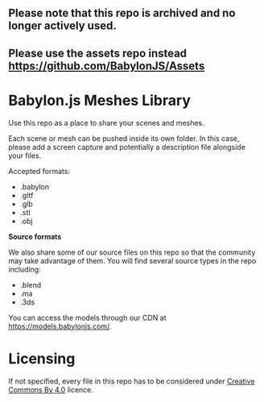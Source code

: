 ## Please note that this repo is archived and no longer actively used.
## Please use the assets repo instead https://github.com/BabylonJS/Assets

# Babylon.js Meshes Library 

Use this repo as a place to share your scenes and meshes.

Each scene or mesh can be pushed inside its own folder. In this case, please add a screen capture and potentially a description file alongside your files.

Accepted formats:
* .babylon
* .gltf
* .glb
* .stl
* .obj

**Source formats**

We also share some of our source files on this repo so that the community may take advantage of them. You will find several source types in the repo including:

- .blend
- .ma
- .3ds

You can access the models through our CDN at https://models.babylonjs.com/.

# Licensing

If not specified, every file in this repo has to be considered under [Creative Commons By 4.0](http://creativecommons.org/licenses/by/4.0/) licence.
